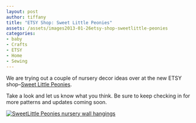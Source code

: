 ```yaml
---
layout: post
author: tiffany
title: "ETSY Shop: Sweet Little Peonies"
assets: /assets/images2013-01-26etsy-shop-sweetlittle-peonies
categories: 
- baby
- Crafts
- ETSY
- Home
- Sewing
---
```


We are trying out a couple of nursery decor ideas over at the new ETSY shop–[Sweet Little Peonies](http://www.etsy.com/shop/SweetLittlePeonies).

Take a look and let us know what you think. Be sure to keep checking in for more patterns and updates coming soon.

[![SweetLittle Peonies nursery wall hangings](jekyll_uploads/2013/01/wall-hangings-575x359.jpg)](http://www.sweetpeonies.com/2013/01/etsy-shop-sweetlittle-peonies/wall-hangings/)